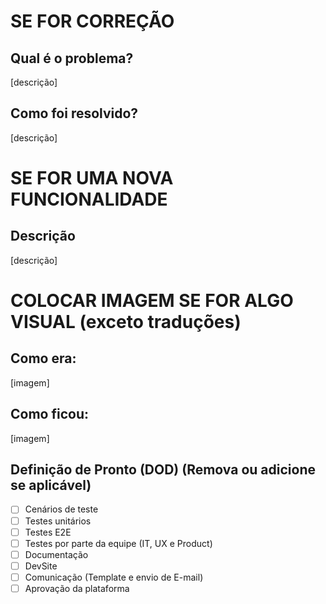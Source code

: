 # SE FOR CORREÇÃO
## Qual é o problema?
[descrição]
## Como foi resolvido?
[descrição]

# SE FOR UMA NOVA FUNCIONALIDADE
## Descrição
[descrição]

# COLOCAR IMAGEM SE FOR ALGO VISUAL (exceto traduções)
## Como era:
[imagem]
## Como ficou:
[imagem]

## Definição de Pronto (DOD) (Remova ou adicione se aplicável)
- [ ] Cenários de teste
- [ ] Testes unitários
- [ ] Testes E2E
- [ ] Testes por parte da equipe (IT, UX e Product)
- [ ] Documentação
- [ ] DevSite
- [ ] Comunicação (Template e envio de E-mail)
- [ ] Aprovação da plataforma
